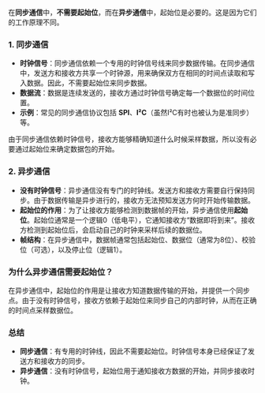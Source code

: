 在**同步通信**中，**不需要起始位**，而在**异步通信**中，起始位是必要的。这是因为它们的工作原理不同。

### 1. **同步通信**

-   **时钟信号**：同步通信依赖一个专用的时钟信号线来同步数据传输。在同步通信中，发送方和接收方共享一个时钟源，用来确保双方在相同的时间点读取和写入数据。因此，不需要起始位来同步数据。
-   **数据流**：数据是连续发送的，接收方通过时钟信号确定每一个数据位的时间位置。
-   **示例**：常见的同步通信协议包括 **SPI**、**I²C**（虽然I²C有时也被认为是准同步）等。

由于同步通信依赖时钟信号，接收方能够精确知道什么时候采样数据，所以没有必要通过起始位来确定数据包的开始。

### 2. **异步通信**

-   **没有时钟信号**：异步通信没有专门的时钟线。发送方和接收方需要自行保持同步。由于数据传输是异步进行的，接收方无法预知发送方何时开始传输数据。
-   **起始位的作用**：为了让接收方能够检测到数据帧的开始，异步通信使用**起始位**。起始位通常是一个逻辑0（低电平），它通知接收方“数据即将到来”。接收方检测到起始位后，会启动自己的时钟来采样后续的数据位。
-   **帧结构**：在异步通信中，数据帧通常包括起始位、数据位（通常为8位）、校验位（可选），以及停止位（逻辑1）。

### 为什么异步通信需要起始位？

在异步通信中，起始位的作用是让接收方知道数据传输的开始，并提供一个同步点。由于没有时钟信号，接收方依赖于起始位来同步自己的内部时钟，从而在正确的时间点采样数据位。

### 总结

-   **同步通信**：有专用的时钟线，因此不需要起始位。时钟信号本身已经保证了发送方和接收方的同步。
-   **异步通信**：没有时钟信号，起始位用于通知接收方数据的开始，并同步接收时钟。